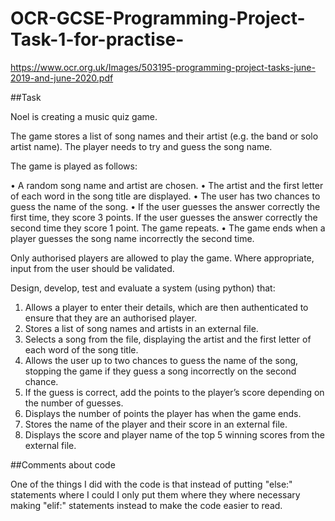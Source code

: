# OCR-GCSE-Programming-Project-Task-1-for-practise-
https://www.ocr.org.uk/Images/503195-programming-project-tasks-june-2019-and-june-2020.pdf

##Task

Noel is creating a music quiz game.

The game stores a list of song names and their artist
(e.g. the band or solo artist name). The player needs to
try and guess the song name.

The game is played as follows:

•   A random song name and artist are chosen.
•   The artist and the first letter of each word in the song title are displayed.
•   The user has two chances to guess the name of the song.
•   If the user guesses the answer correctly the first time, they score 3 points. If the user guesses
the answer correctly the second time they score 1 point. The game repeats.
•   The game ends when a player guesses the song name incorrectly the second time.

Only authorised players are allowed to play the game.
Where appropriate, input from the user should be validated.

Design, develop, test and evaluate a system (using python) that:

1. Allows a player to enter their details, which are then authenticated to ensure that they are an
authorised player.
2. Stores a list of song names and artists in an external file.
3. Selects a song from the file, displaying the artist and the first letter of each word of the song title.
4. Allows the user up to two chances to guess the name of the song, stopping the game if they guess
a song incorrectly on the second chance.
5. If the guess is correct, add the points to the player’s score depending on the number of guesses.
6. Displays the number of points the player has when the game ends.
7. Stores the name of the player and their score in an external file.
8. Displays the score and player name of the top 5 winning scores from the external file.

##Comments about code

One of the things I did with the code is that instead of putting "else:" statements where I could I only put them where they where necessary making "elif:" statements instead to make the code easier to read. 
